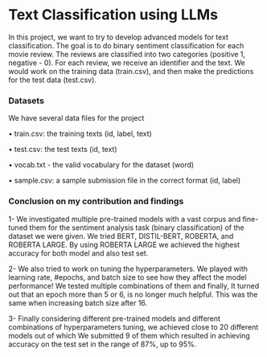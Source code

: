 # Text Classification using LLMs

In this project, we want to try to develop advanced models for text classification.
The goal is to do binary sentiment classification for each movie review. The reviews are classified into two categories (positive 1, negative - 0). For each review, we receive an identifier and the text. We would work on the training data (train.csv), and then make the predictions for the test data (test.csv).

### Datasets
We have several data files for the project

• train.csv: the training texts (id, label, text)

• test.csv: the test texts (id, text)

• vocab.txt - the valid vocabulary for the dataset (word)

• sample.csv: a sample submission file in the correct format (id, label)

### Conclusion on my contribution and findings
1- We investigated multiple pre-trained models with a vast corpus and fine-tuned them for the sentiment analysis task (binary classification) of the dataset we were given. We tried BERT, DISTIL-BERT, ROBERTA, and ROBERTA LARGE. By using ROBERTA LARGE we achieved the highest accuracy for both model and also test set.

2- We also tried to work on tuning the hyperparameters. We played with learning rate, #epochs, and batch size to see how they affect the model performance! We tested multiple combinations of them and finally, It turned out that an epoch more than 5 or 6, is no longer much helpful. This was the same when increasing batch size after 16.

3- Finally considering different pre-trained models and different combinations of hyperparameters tuning, we achieved close to 20 different models out of which We submitted 9 of them which resulted in achieving accuracy on the test set in the range of 87%, up to 95%.
